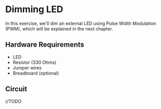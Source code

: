# Dimming LED

In this exercise, we'll dim an external LED using Pulse Width Modulation (PWM), which will be explained in the next chapter. 

## Hardware Requirements

- LED
- Resistor (330 Ohms)
- Jumper wires
- Breadboard (optional)

## Circuit
//TODO
